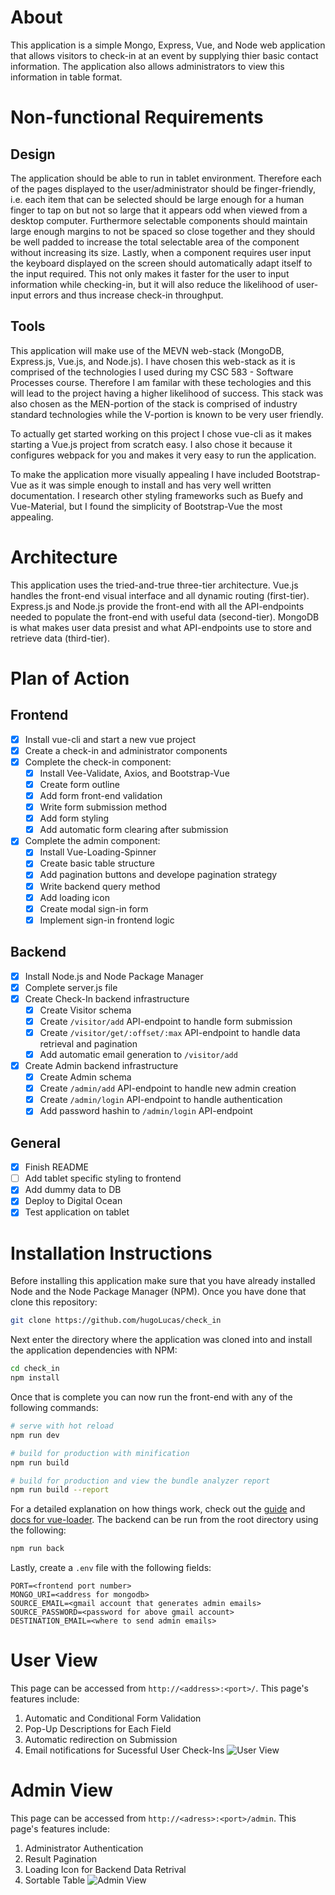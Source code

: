 # About
This application is a simple Mongo, Express, Vue, and Node web application that allows visitors to check-in at an event by supplying thier basic contact information. The application also allows administrators to view this information in table format. 

# Non-functional Requirements
## Design 
The application should be able to run in tablet environment. Therefore each of the pages displayed to the user/administrator should be finger-friendly, i.e. each item that can be selected should be large enough for a human finger to tap on but not so large that it appears odd when viewed from a desktop computer. Furthermore selectable components should maintain large enough margins to not be spaced so close together and they should be well padded to increase the total selectable area of the component without increasing its size. Lastly, when a component requires user input the keyboard displayed on the screen should automatically adapt itself to the input required. This not only makes it faster for the user to input information while checking-in, but it will also reduce the likelihood of user-input errors and thus increase check-in throughput. 

## Tools 
This application will make use of the MEVN web-stack (MongoDB, Express.js, Vue.js, and Node.js). I have chosen this web-stack as it is comprised of the technologies I used during my CSC 583 - Software Processes course. Therefore I am familar with these techologies and this will lead to the project having a higher likelihood of success. This stack was also chosen as the MEN-portion of the stack is comprised of industry standard technologies while the V-portion is known to be very user friendly. 

To actually get started working on this project I chose vue-cli as it makes starting a Vue.js project from scratch easy. I also chose it because it configures webpack for you and makes it very easy to run the application. 

To make the application more visually appealing I have included Bootstrap-Vue as it was simple enough to install and has very well written documentation. I research other styling frameworks such as Buefy and Vue-Material, but I found the simplicity of Bootstrap-Vue the most appealing. 

# Architecture 
This application uses the tried-and-true three-tier architecture. Vue.js handles the front-end visual interface and all dynamic routing (first-tier). Express.js and Node.js provide the front-end with all the API-endpoints needed to populate the front-end with useful data (second-tier). MongoDB is what makes user data presist and what API-endpoints use to store and retrieve data (third-tier).  

# Plan of Action 

## Frontend 
- [x] Install vue-cli and start a new vue project
- [x] Create a check-in and administrator components
- [x] Complete the check-in component: 
  - [x] Install Vee-Validate, Axios, and Bootstrap-Vue
  - [x] Create form outline 
  - [x] Add form front-end validation 
  - [x] Write form submission method 
  - [x] Add form styling 
  - [x] Add automatic form clearing after submission 
- [x] Complete the admin component: 
  - [x] Install Vue-Loading-Spinner 
  - [x] Create basic table structure 
  - [x] Add pagination buttons and develope pagination strategy  
  - [x] Write backend query method 
  - [x] Add loading icon
  - [x] Create modal sign-in form 
  - [x] Implement sign-in frontend logic 

## Backend
- [x] Install Node.js and Node Package Manager
- [x] Complete server.js file 
- [x] Create Check-In backend infrastructure 
  - [x] Create Visitor schema 
  - [x] Create `/visitor/add` API-endpoint to handle form submission
  - [x] Create `/visitor/get/:offset/:max` API-endpoint to handle data retrieval and pagination
  - [x] Add automatic email generation to `/visitor/add`
- [x] Create Admin backend infrastructure 
  - [x] Create Admin schema 
  - [x] Create `/admin/add` API-endpoint to handle new admin creation
  - [x] Create `/admin/login` API-endpoint to handle authentication 
  - [x] Add password hashin to `/admin/login` API-endpoint

## General 
- [x] Finish README
- [ ] Add tablet specific styling to frontend 
- [x] Add dummy data to DB
- [X] Deploy to Digital Ocean
- [X] Test application on tablet

# Installation Instructions
Before installing this application make sure that you have already installed Node and the Node Package Manager (NPM). Once you have done that clone this repository: 
```bash
git clone https://github.com/hugoLucas/check_in
```
Next enter the directory where the application was cloned into and install the application dependencies with NPM: 
``` bash
cd check_in
npm install 
```
Once that is complete you can now run the front-end with any of the following commands: 
``` bash
# serve with hot reload
npm run dev

# build for production with minification
npm run build

# build for production and view the bundle analyzer report
npm run build --report
```
For a detailed explanation on how things work, check out the [guide](http://vuejs-templates.github.io/webpack/) and [docs for vue-loader](http://vuejs.github.io/vue-loader). The backend can be run from the root directory using the following: 
```bash
npm run back
```
Lastly, create a `.env` file with the following fields:
```
PORT=<frontend port number>
MONGO_URI=<address for mongodb>
SOURCE_EMAIL=<gmail account that generates admin emails>
SOURCE_PASSWORD=<password for above gmail account>
DESTINATION_EMAIL=<where to send admin emails>
```

# User View 
This page can be accessed from `http://<address>:<port>/`. This page's features include:  
  1. Automatic and Conditional Form Validation 
  2. Pop-Up Descriptions for Each Field 
  3. Automatic redirection on Submission 
  4. Email notifications for Sucessful User Check-Ins
![User View](/pictures/registration_view_example.png?raw=true "User View")

# Admin View
This page can be accessed from `http://<adress>:<port>/admin`. This page's features include:
  1. Administrator Authentication 
  2. Result Pagination 
  3. Loading Icon for Backend Data Retrival
  4. Sortable Table
![Admin View](/pictures/admin_view_example.png?raw=true "Admin View")

